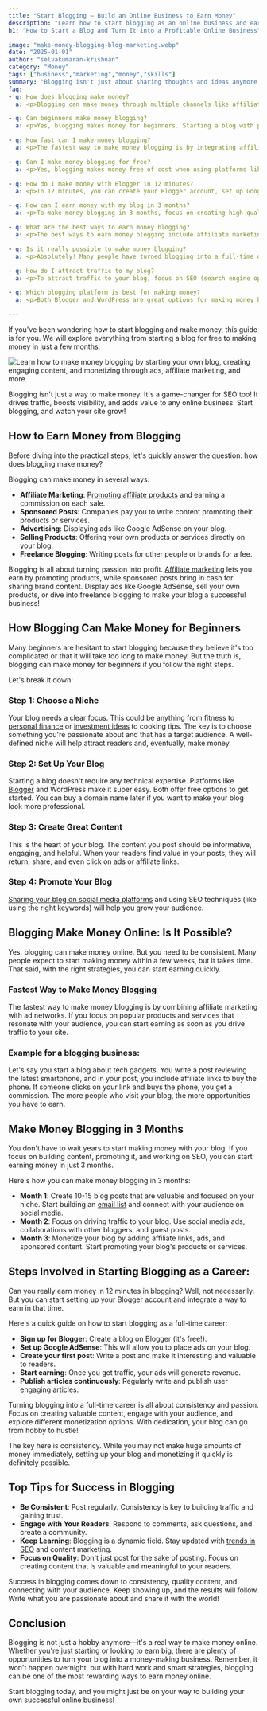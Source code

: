 ```yaml
---
title: "Start Blogging – Build an Online Business to Earn Money"
description: "Learn how to start blogging as an online business and earn money. Discover strategies, tips, and tools to grow your blog, attract readers, and monetize effectively."
h1: "How to Start a Blog and Turn It into a Profitable Online Business"

image: "make-money-blogging-blog-marketing.webp"
date: "2025-01-01"
author: "selvakumaran-krishnan"
category: "Money"
tags: ["business","marketing","money","skills"]
summary: "Blogging isn't just about sharing thoughts and ideas anymore, it's a legitimate way to earn money online. With the right strategies, blogging can turn into a profitable online business. Whether you're a beginner or an experienced writer, the opportunity to make money blogging is huge."
faq:
- q: How does blogging make money?
  a: <p>Blogging can make money through multiple channels like affiliate marketing, sponsored posts, displaying ads, selling your own products, and offering freelance writing services. The more traffic you have, the more opportunities to earn.</p>

- q: Can beginners make money blogging?
  a: <p>Yes, blogging makes money for beginners. Starting a blog with platforms like Blogger or WordPress is simple and free. By creating valuable content and promoting your blog, you can start earning through ads, affiliate marketing, and sponsored posts within a few months.</p>

- q: How fast can I make money blogging?
  a: <p>The fastest way to make money blogging is by integrating affiliate marketing and ad networks like Google AdSense. While immediate income isn't guaranteed, you can start generating income within 1–3 months with consistent content creation and promotion.</p>

- q: Can I make money blogging for free?
  a: <p>Yes, blogging makes money free of cost when using platforms like Blogger, which don't require an <a href="/reduce-business-expenses">upfront investment</a>. You can start by posting content and gradually monetize with affiliate links and ads once you attract traffic.</p>

- q: How do I make money with Blogger in 12 minutes?
  a: <p>In 12 minutes, you can create your Blogger account, set up Google AdSense, and start posting your first article. While you won't make substantial income immediately, this sets you up to earn money once you drive traffic to your site.</p>

- q: How can I earn money with my blog in 3 months?
  a: <p>To make money blogging in 3 months, focus on creating high-quality content, building an email list, promoting your blog on social media, and integrating monetization methods like affiliate marketing and ads. This will help generate traffic and earnings within a few months.</p>

- q: What are the best ways to earn money blogging?
  a: <p>The best ways to earn money blogging include affiliate marketing, sponsored content, ad networks like Google AdSense, selling digital products or services, and freelance blogging. Pick the methods that work best for your niche and audience.</p>

- q: Is it really possible to make money blogging?
  a: <p>Absolutely! Many people have turned blogging into a full-time online business. While success doesn't happen overnight, with dedication, the right strategies, and time, blogging can be a very profitable venture.</p>

- q: How do I attract traffic to my blog?
  a: <p>To attract traffic to your blog, focus on SEO (search engine optimization), share your posts on social media, collaborate with other bloggers, and promote your blog using paid ads. Engaging with your audience and posting consistently is also key to building traffic.</p>

- q: Which blogging platform is best for making money?
  a: <p>Both Blogger and WordPress are great options for making money blogging. WordPress offers more customization options, while Blogger is simple and free. Choose the one that suits your needs and start creating content to monetize your blog.</p>

---
```


If you've been wondering how to start blogging and make money, this guide is for you. We will explore everything from starting a blog for free to making money in just a few months.

![Learn how to make money blogging by starting your own blog, creating engaging content, and monetizing through ads, affiliate marketing, and more.](/assets/images/blog/make-money-blogging-blog-marketing.webp "Make Money Blogging - Start Your Blog and Earn Online")

Blogging isn't just a way to make money. It's a game-changer for SEO too! It drives traffic, boosts visibility, and adds value to any online business. Start blogging, and watch your site grow!

How to Earn Money from Blogging
-------------------------------

Before diving into the practical steps, let's quickly answer the question: how does blogging make money?

Blogging can make money in several ways:

*   **Affiliate Marketing**: [Promoting affiliate products](/promote-affiliate-products) and earning a commission on each sale.
*   **Sponsored Posts**: Companies pay you to write content promoting their products or services.
*   **Advertising**: Displaying ads like Google AdSense on your blog.
*   **Selling Products**: Offering your own products or services directly on your blog.
*   **Freelance Blogging**: Writing posts for other people or brands for a fee.

Blogging is all about turning passion into profit. [Affiliate marketing](/affiliate-marketing-business-easy-steps) lets you earn by promoting products, while sponsored posts bring in cash for sharing brand content. Display ads like Google AdSense, sell your own products, or dive into freelance blogging to make your blog a successful business!

How Blogging Can Make Money for Beginners
-----------------------------------------

Many beginners are hesitant to start blogging because they believe it's too complicated or that it will take too long to make money. But the truth is, blogging can make money for beginners if you follow the right steps.

Let's break it down:

### Step 1: Choose a Niche

Your blog needs a clear focus. This could be anything from fitness to [personal finance](/personal-finance-wealth-guide) or [investment ideas](/investment-strategies-future-growth) to cooking tips. The key is to choose something you're passionate about and that has a target audience. A well-defined niche will help attract readers and, eventually, make money.

### Step 2: Set Up Your Blog

Starting a blog doesn't require any technical expertise. Platforms like [Blogger](https://developer.wikimint.com/2018/04/what-is-blogger-website-free-tool-to.html) and WordPress make it super easy. Both offer free options to get started. You can buy a domain name later if you want to make your blog look more professional.

### Step 3: Create Great Content

This is the heart of your blog. The content you post should be informative, engaging, and helpful. When your readers find value in your posts, they will return, share, and even click on ads or affiliate links.

### Step 4: Promote Your Blog

[Sharing your blog on social media platforms](https://developer.wikimint.com/2023/10/top-social-media-networking-sites.html) and using SEO techniques (like using the right keywords) will help you grow your audience.

Blogging Make Money Online: Is It Possible?
-------------------------------------------

Yes, blogging can make money online. But you need to be consistent. Many people expect to start making money within a few weeks, but it takes time. That said, with the right strategies, you can start earning quickly.

### Fastest Way to Make Money Blogging

The fastest way to make money blogging is by combining affiliate marketing with ad networks. If you focus on popular products and services that resonate with your audience, you can start earning as soon as you drive traffic to your site.

### Example for a blogging business:

Let's say you start a blog about tech gadgets. You write a post reviewing the latest smartphone, and in your post, you include affiliate links to buy the phone. If someone clicks on your link and buys the phone, you get a commission. The more people who visit your blog, the more opportunities you have to earn.

Make Money Blogging in 3 Months
-------------------------------

You don't have to wait years to start making money with your blog. If you focus on building content, promoting it, and working on SEO, you can start earning money in just 3 months.

Here's how you can make money blogging in 3 months:

*   **Month 1**: Create 10-15 blog posts that are valuable and focused on your niche. Start building an [email list](/email-marketing-strategy) and connect with your audience on social media.
*   **Month 2**: Focus on driving traffic to your blog. Use social media ads, collaborations with other bloggers, and guest posts.
*   **Month 3**: Monetize your blog by adding affiliate links, ads, and sponsored content. Start promoting your blog's products or services.

Steps Involved in Starting Blogging as a Career:
------------------------------------------------

Can you really earn money in 12 minutes in blogging? Well, not necessarily. But you can start setting up your Blogger account and integrate a way to earn in that time.

Here's a quick guide on how to start blogging as a full-time career:

*   **Sign up for Blogger**: Create a blog on Blogger (it's free!).
*   **Set up Google AdSense**: This will allow you to place ads on your blog.
*   **Create your first post**: Write a post and make it interesting and valuable to readers.
*   **Start earning**: Once you get traffic, your ads will generate revenue.
*   **Publish articles continuously**: Regularly write and publish user engaging articles.

Turning blogging into a full-time career is all about consistency and passion. Focus on creating valuable content, engage with your audience, and explore different monetization options. With dedication, your blog can go from hobby to hustle!

The key here is consistency. While you may not make huge amounts of money immediately, setting up your blog and monetizing it quickly is definitely possible.

Top Tips for Success in Blogging
--------------------------------

*   **Be Consistent**: Post regularly. Consistency is key to building traffic and gaining trust.
*   **Engage with Your Readers**: Respond to comments, ask questions, and create a community.
*   **Keep Learning**: Blogging is a dynamic field. Stay updated with [trends in SEO](https://developer.wikimint.com/2023/08/google-algorithm-updates-seo-impacts.html) and content marketing.
*   **Focus on Quality**: Don't just post for the sake of posting. Focus on creating content that is valuable and meaningful to your readers.

Success in blogging comes down to consistency, quality content, and connecting with your audience. Keep showing up, and the results will follow. Write what you are passionate about and share it with the world!


Conclusion
----------

Blogging is not just a hobby anymore—it's a real way to make money online. Whether you're just starting or looking to earn big, there are plenty of opportunities to turn your blog into a money-making business. Remember, it won't happen overnight, but with hard work and smart strategies, blogging can be one of the most rewarding ways to earn money online.

Start blogging today, and you might just be on your way to building your own successful online business!